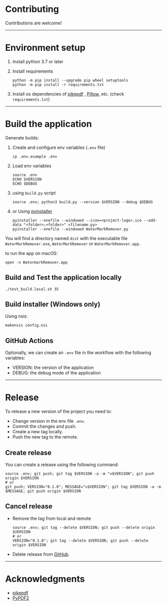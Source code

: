 # Contributing

Contributions are welcome!

--------------------------------------------------------------------------------

# Environment setup

1. Install python 3.7 or later
2. Install requirements
   ```shell
   python -m pip install --upgrade pip wheel setuptools
   python -m pip install -r requirements.txt
   ```

3. Install os dependencies of [pikepdf](https://pikepdf.readthedocs.io/en/latest/)
   , [Pillow](https://pillow.readthedocs.io/en/stable/), etc. (check `requirements.txt`)

--------------------------------------------------------------------------------

# Build the application

Generate builds:

1. Create and configure env variables (`.env` file)
   ```shell
   cp .env.example .env
   ```

2. Load env variables
   ```shell
   source .env
   ECHO $VERSION
   ECHO $DEBUG
   ```

3. using `build.py` script
   ```shell
   source .env; python3 build.py --version $VERSION --debug $DEBUG
   ```

4. or Using [pyinstaller](https://pyinstaller.readthedocs.io/en/stable/index.html)
   ```shell
   pyinstaller --onefile --windowed --icon=<project-logo>.ico --add-data "<folder>;<folder>" <filename.py>
   pyinstaller --onefile --windowed WaterMarkRemover.py
   ```

You will find a directory named `dist` with the executable file `WaterMarkRemover.exe`, `WaterMarkRemover`
or `WaterMarkRemover.app`.

to run the app on macOS:

```shell
open -n WatermarkRemover.app
```

## Build and Test the application locally

```shell
./test_build.local.sh 35
```

## Build installer (Windows only)

Using nsis:

```
makensis config.nsi
```

## GitHub Actions

Optionally, we can create an `.env` file in the workflow with the following variables:

- VERSION: the version of the application
- DEBUG: the debug mode of the application

--------------------------------------------------------------------------------

# Release

To release a new version of the project you need to:

- Change version in the env file `.env`.
- Commit the changes and push.
- Create a new tag locally.
- Push the new tag to the remote.

## Create release

You can create a release using the following command:

```shell
source .env; git push; git tag $VERSION -a -m "v$VERSION"; git push origin $VERSION
# or
git push; VERSION="0.1.0"; MESSAGE="v$VERSION"; git tag $VERSION -a -m $MESSAGE; git push origin $VERSION
```

## Cancel release

- Remove the tag from local and remote
  ```shell
  source .env; git tag --delete $VERSION; git push --delete origin $VERSION
  # or
  VERSION="0.1.0"; git tag --delete $VERSION; git push --delete origin $VERSION
  ```

- Delete release from [GitHub](https://github.com/naskio/watermark-remover/releases/).

--------------------------------------------------------------------------------

# Acknowledgments

- [pikepdf](https://pikepdf.readthedocs.io/en/latest/topics/page.html)
- [PyPDF2](https://stackoverflow.com/questions/41769120/search-and-replace-for-text-within-a-pdf-in-python)
